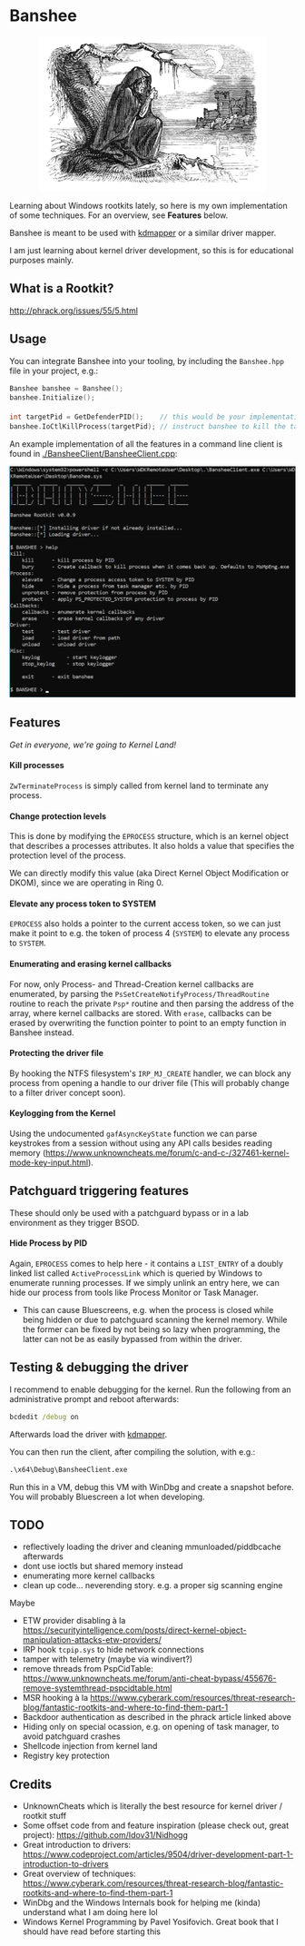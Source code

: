 # Banshee

<p align="center">
<img src="./img/Banshee.jpg" alt="Banshee" width="400" />
</p>

Learning about Windows rootkits lately, so here is my own implementation of some techniques. For an overview, see **Features** below.

Banshee is meant to be used with [kdmapper](https://github.com/TheCruZ/kdmapper) or a similar driver mapper.

I am just learning about kernel driver development, so this is for educational purposes mainly.

## What is a Rootkit?

http://phrack.org/issues/55/5.html

## Usage

You can integrate Banshee into your tooling, by including the `Banshee.hpp` file in your project, e.g.:

```c++
Banshee banshee = Banshee();
banshee.Initialize();

int targetPid = GetDefenderPID();    // this would be your implementation
banshee.IoCtlKillProcess(targetPid); // instruct banshee to kill the targetprocess
```

An example implementation of all the features in a command line client is found in [./BansheeClient/BansheeClient.cpp](./BansheeClient/BansheeClient.cpp):

<p align="center">
<img src="./img/CLI.png" alt="Banshee CLI" width="600"/>
</p>

## Features

*Get in everyone, we're going to Kernel Land!*

#### Kill processes

`ZwTerminateProcess` is simply called from kernel land to terminate any process.

#### Change protection levels

This is done by modifying the `EPROCESS` structure, which is an kernel object that describes a processes attributes. It also holds a value that specifies the protection level of the process. 

We can directly modify this value (aka Direct Kernel Object Modification or DKOM), since we are operating in Ring 0.

#### Elevate any process token to SYSTEM

`EPROCESS` also holds a pointer to the current access token, so we can just make it point to e.g. the token of process 4 (`SYSTEM`) to elevate any process to `SYSTEM`.

#### Enumerating and erasing kernel callbacks

For now, only Process- and Thread-Creation kernel callbacks are enumerated, by parsing the `PsSetCreateNotifyProcess/ThreadRoutine` routine to reach the private `Psp*` routine and then parsing the address of the array, where kernel callbacks are stored. With `erase`, callbacks can be erased by overwriting the function pointer to point to an empty function in Banshee instead.

#### Protecting the driver file 

By hooking the NTFS filesystem's `IRP_MJ_CREATE` handler, we can block any process from opening a handle to our driver file (This will probably change to a filter driver concept soon).

#### Keylogging from the Kernel

Using the undocumented `gafAsyncKeyState` function we can parse keystrokes from a session without using any API calls besides reading memory (https://www.unknowncheats.me/forum/c-and-c-/327461-kernel-mode-key-input.html).

## Patchguard triggering features

These should only be used with a patchguard bypass or in a lab environment as they trigger BSOD.

#### Hide Process by PID

Again, `EPROCESS` comes to help here - it contains a `LIST_ENTRY` of a doubly linked list called `ActiveProcessLink` which is queried by Windows to enumerate running processes. If we simply unlink an entry here, we can hide our process from tools like Process Monitor or Task Manager.

* This can cause Bluescreens, e.g. when the process is closed while being hidden or due to patchguard scanning the kernel memory. While the former can be fixed by not being so lazy when programming, the latter can not be as easily bypassed from within the driver.

## Testing & debugging the driver

I recommend to enable debugging for the kernel. Run the following from an administrative prompt and reboot afterwards:

```cmd
bcdedit /debug on
```

Afterwards load the driver with [kdmapper](https://github.com/TheCruZ/kdmapper). 

You can then run the client, after compiling the solution, with e.g.:

```cmd
.\x64\Debug\BansheeClient.exe
```

Run this in a VM, debug this VM with WinDbg and create a snapshot before. You will probably Bluescreen a lot when developing.

## TODO 

* reflectively loading the driver and cleaning mmunloaded/piddbcache afterwards
* dont use ioctls but shared memory instead
* enumerating more kernel callbacks
* clean up code... neverending story. e.g. a proper sig scanning engine

Maybe
* ETW provider disabling à la https://securityintelligence.com/posts/direct-kernel-object-manipulation-attacks-etw-providers/
* IRP hook `tcpip.sys` to hide network connections
* tamper with telemetry (maybe via windivert?)
* remove threads from PspCidTable: https://www.unknowncheats.me/forum/anti-cheat-bypass/455676-remove-systemthread-pspcidtable.html
* MSR hooking à la https://www.cyberark.com/resources/threat-research-blog/fantastic-rootkits-and-where-to-find-them-part-1
* Backdoor authentication as described in the phrack article linked above
* Hiding only on special ocassion, e.g. on opening of task manager, to avoid patchguard crashes
* Shellcode injection from kernel land
* Registry key protection

## Credits

* UnknownCheats which is literally the best resource for kernel driver / rootkit stuff
* Some offset code from and feature inspiration (please check out, great project): https://github.com/Idov31/Nidhogg
* Great introduction to drivers: https://www.codeproject.com/articles/9504/driver-development-part-1-introduction-to-drivers
* Great overview of techniques: https://www.cyberark.com/resources/threat-research-blog/fantastic-rootkits-and-where-to-find-them-part-1
* WinDbg and the Windows Internals book for helping me (kinda) understand what I am doing here lol
* Windows Kernel Programming by Pavel Yosifovich. Great book that I should have read before starting this
